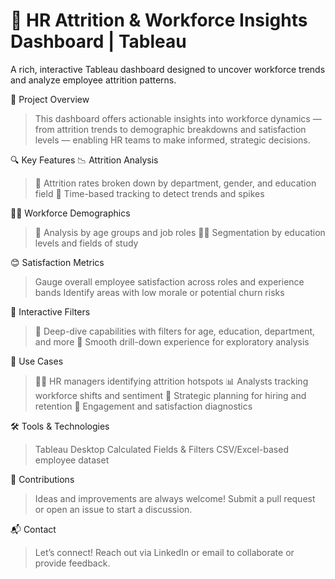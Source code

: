 # 👥 HR Attrition & Workforce Insights Dashboard | Tableau

A rich, interactive Tableau dashboard designed to uncover workforce trends and analyze employee attrition patterns.

🧠 Project Overview
>This dashboard offers actionable insights into workforce dynamics — from attrition trends to demographic breakdowns and satisfaction levels — enabling HR teams to make informed, strategic decisions.

🔍 Key Features
📉 Attrition Analysis
>🎯 Attrition rates broken down by department, gender, and education field
>📅 Time-based tracking to detect trends and spikes

👩‍💼 Workforce Demographics
>🧓 Analysis by age groups and job roles
>🧑‍🎓 Segmentation by education levels and fields of study

😊 Satisfaction Metrics
>Gauge overall employee satisfaction across roles and experience bands
>Identify areas with low morale or potential churn risks

🧩 Interactive Filters
>🔎 Deep-dive capabilities with filters for age, education, department, and more
>🧭 Smooth drill-down experience for exploratory analysis

📌 Use Cases
>🧑‍💼 HR managers identifying attrition hotspots
>📊 Analysts tracking workforce shifts and sentiment
>🧠 Strategic planning for hiring and retention
>💬 Engagement and satisfaction diagnostics

🛠️ Tools & Technologies
>Tableau Desktop
>Calculated Fields & Filters
>CSV/Excel-based employee dataset

🤝 Contributions
>Ideas and improvements are always welcome! Submit a pull request or open an issue to start a discussion.

📬 Contact
>Let’s connect! Reach out via LinkedIn or email to collaborate or provide feedback.
